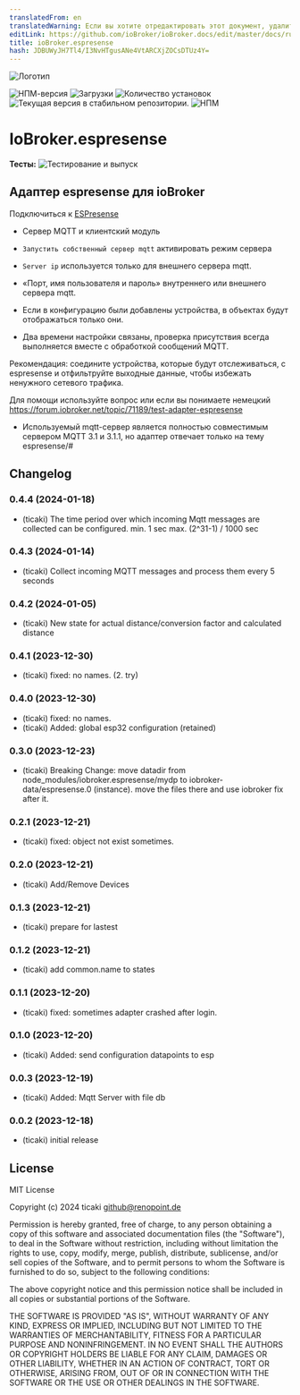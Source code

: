 ```yaml
---
translatedFrom: en
translatedWarning: Если вы хотите отредактировать этот документ, удалите поле «translatedFrom», в противном случае этот документ будет снова автоматически переведен
editLink: https://github.com/ioBroker/ioBroker.docs/edit/master/docs/ru/adapterref/iobroker.espresense/README.md
title: ioBroker.espresense
hash: JDBUWyJH7Tl4/I3NvHTgusANe4VtARCXjZOCsDTUz4Y=
---
```

![Логотип](../../../en/adapterref/iobroker.espresense/admin/espresense.png)

![НПМ-версия](https://img.shields.io/npm/v/iobroker.espresense.svg)
![Загрузки](https://img.shields.io/npm/dm/iobroker.espresense.svg)
![Количество установок](https://iobroker.live/badges/espresense-installed.svg)
![Текущая версия в стабильном репозитории.](https://iobroker.live/badges/espresense-stable.svg)
![НПМ](https://nodei.co/npm/iobroker.espresense.png?downloads=true)

# IoBroker.espresense
**Тесты:** ![Тестирование и выпуск](https://github.com/ticaki/ioBroker.espresense/workflows/Test%20and%20Release/badge.svg)

## Адаптер espresense для ioBroker
Подключиться к [ESPresense](https://espresense.com)

- Сервер MQTT и клиентский модуль
- `Запустить собственный сервер mqtt` активировать режим сервера
- `Server ip` используется только для внешнего сервера mqtt.
- «Порт, имя пользователя и пароль» внутреннего или внешнего сервера mqtt.

- Если в конфигурацию были добавлены устройства, в объектах будут отображаться только они.
- Два времени настройки связаны, проверка присутствия всегда выполняется вместе с обработкой сообщений MQTT.

Рекомендация: соедините устройства, которые будут отслеживаться, с espresense и отфильтруйте выходные данные, чтобы избежать ненужного сетевого трафика.

Для помощи используйте вопрос или если вы понимаете немецкий https://forum.iobroker.net/topic/71189/test-adapter-espresense

* Используемый mqtt-сервер является полностью совместимым сервером MQTT 3.1 и 3.1.1, но адаптер отвечает только на тему espresense/#

## Changelog
<!--
    Placeholder for the next version (at the beginning of the line):
    ### **WORK IN PROGRESS**
-->
### 0.4.4 (2024-01-18)
* (ticaki) The time period over which incoming Mqtt messages are collected can be configured. min. 1 sec max. (2^31-1) / 1000 sec

### 0.4.3 (2024-01-14)
* (ticaki) Collect incoming MQTT messages and process them every 5 seconds

### 0.4.2 (2024-01-05)
* (ticaki) New state for actual distance/conversion factor and calculated distance

### 0.4.1 (2023-12-30)
* (ticaki) fixed: no names. (2. try)

### 0.4.0 (2023-12-30)
* (ticaki) fixed: no names.
* (ticaki) Added: global esp32 configuration (retained)

### 0.3.0 (2023-12-23)
* (ticaki) Breaking Change: move datadir from node_modules/iobroker.espresense/mydp to iobroker-data/espresense.0 (instance). move the files there and use iobroker fix after it.

### 0.2.1 (2023-12-21)
* (ticaki) fixed: object not exist sometimes.

### 0.2.0 (2023-12-21)
* (ticaki) Add/Remove Devices

### 0.1.3 (2023-12-21)
* (ticaki) prepare for lastest

### 0.1.2 (2023-12-21)
* (ticaki) add common.name to states

### 0.1.1 (2023-12-20)
* (ticaki) fixed: sometimes adapter crashed after login.

### 0.1.0 (2023-12-20)
* (ticaki) Added: send configuration datapoints to esp

### 0.0.3 (2023-12-19)
* (ticaki) Added: Mqtt Server with file db

### 0.0.2 (2023-12-18)
* (ticaki) initial release

## License
MIT License

Copyright (c) 2024 ticaki <github@renopoint.de>

Permission is hereby granted, free of charge, to any person obtaining a copy
of this software and associated documentation files (the "Software"), to deal
in the Software without restriction, including without limitation the rights
to use, copy, modify, merge, publish, distribute, sublicense, and/or sell
copies of the Software, and to permit persons to whom the Software is
furnished to do so, subject to the following conditions:

The above copyright notice and this permission notice shall be included in all
copies or substantial portions of the Software.

THE SOFTWARE IS PROVIDED "AS IS", WITHOUT WARRANTY OF ANY KIND, EXPRESS OR
IMPLIED, INCLUDING BUT NOT LIMITED TO THE WARRANTIES OF MERCHANTABILITY,
FITNESS FOR A PARTICULAR PURPOSE AND NONINFRINGEMENT. IN NO EVENT SHALL THE
AUTHORS OR COPYRIGHT HOLDERS BE LIABLE FOR ANY CLAIM, DAMAGES OR OTHER
LIABILITY, WHETHER IN AN ACTION OF CONTRACT, TORT OR OTHERWISE, ARISING FROM,
OUT OF OR IN CONNECTION WITH THE SOFTWARE OR THE USE OR OTHER DEALINGS IN THE
SOFTWARE.
